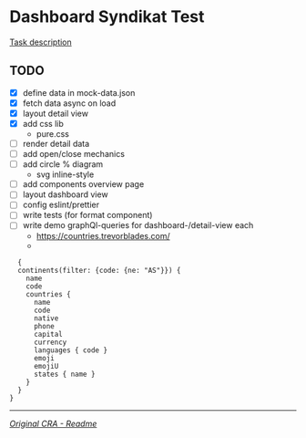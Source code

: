 
# Dashboard Syndikat Test

[Task description]('./docs/task.pdf)

## TODO

- [x] define data in mock-data.json
- [x] fetch data async on load
- [x] layout detail view
- [x] add css lib
  - pure.css
- [ ] render detail data
- [ ] add open/close mechanics
- [ ] add circle % diagram
  - svg inline-style
- [ ] add components overview page
- [ ] layout dashboard view
- [ ] config eslint/prettier
- [ ] write tests (for format component)
- [ ] write demo graphQl-queries for dashboard-/detail-view each
  - https://countries.trevorblades.com/
  -  
```
  {
  continents(filter: {code: {ne: "AS"}}) {
  	name
    code
    countries {
      name
      code
      native
      phone
      capital
      currency
      languages { code }
      emoji
      emojiU
      states { name }
    }
  }
}
```

---

[*Original CRA - Readme*](./docs/README%20CRA.md)
